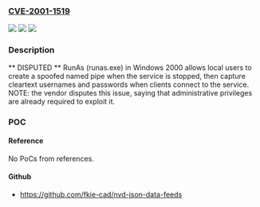 ### [CVE-2001-1519](https://cve.mitre.org/cgi-bin/cvename.cgi?name=CVE-2001-1519)
![](https://img.shields.io/static/v1?label=Product&message=n%2Fa&color=blue)
![](https://img.shields.io/static/v1?label=Version&message=n%2Fa&color=blue)
![](https://img.shields.io/static/v1?label=Vulnerability&message=n%2Fa&color=brighgreen)

### Description

** DISPUTED ** RunAs (runas.exe) in Windows 2000 allows local users to create a spoofed named pipe when the service is stopped, then capture cleartext usernames and passwords when clients connect to the service.  NOTE: the vendor disputes this issue, saying that administrative privileges are already required to exploit it.

### POC

#### Reference
No PoCs from references.

#### Github
- https://github.com/fkie-cad/nvd-json-data-feeds

